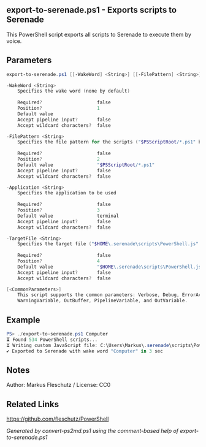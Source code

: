 ## export-to-serenade.ps1 - Exports scripts to Serenade

This PowerShell script exports all scripts to Serenade to execute them by voice.

## Parameters
```powershell
export-to-serenade.ps1 [[-WakeWord] <String>] [[-FilePattern] <String>] [[-Application] <String>] [[-TargetFile] <String>] [<CommonParameters>]

-WakeWord <String>
    Specifies the wake word (none by default)
    
    Required?                    false
    Position?                    1
    Default value                
    Accept pipeline input?       false
    Accept wildcard characters?  false

-FilePattern <String>
    Specifies the file pattern for the scripts ("$PSScriptRoot/*.ps1" by default)
    
    Required?                    false
    Position?                    2
    Default value                "$PSScriptRoot/*.ps1"
    Accept pipeline input?       false
    Accept wildcard characters?  false

-Application <String>
    Specifies the application to be used
    
    Required?                    false
    Position?                    3
    Default value                terminal
    Accept pipeline input?       false
    Accept wildcard characters?  false

-TargetFile <String>
    Specifies the target file ("$HOME\.serenade\scripts\PowerShell.js" by default)
    
    Required?                    false
    Position?                    4
    Default value                "$HOME\.serenade\scripts\PowerShell.js"
    Accept pipeline input?       false
    Accept wildcard characters?  false

[<CommonParameters>]
    This script supports the common parameters: Verbose, Debug, ErrorAction, ErrorVariable, WarningAction, 
    WarningVariable, OutBuffer, PipelineVariable, and OutVariable.
```

## Example
```powershell
PS> ./export-to-serenade.ps1 Computer
⏳ Found 534 PowerShell scripts...
⏳ Writing custom JavaScript file: C:\Users\Markus\.serenade\scripts\PowerShell.js...
✔️ Exported to Serenade with wake word "Computer" in 3 sec

```

## Notes
Author: Markus Fleschutz / License: CC0

## Related Links
https://github.com/fleschutz/PowerShell

*Generated by convert-ps2md.ps1 using the comment-based help of export-to-serenade.ps1*
